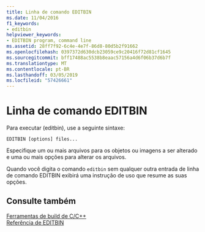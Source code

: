 ```yaml
---
title: Linha de comando EDITBIN
ms.date: 11/04/2016
f1_keywords:
- editbin
helpviewer_keywords:
- EDITBIN program, command line
ms.assetid: 28ff7f92-6c4e-4e7f-86d8-80d5b2f91662
ms.openlocfilehash: 0397372d630dcb23059ce9c20416f72d81cf1645
ms.sourcegitcommit: bff17488ac5538b8eaac57156a4d6f06b37d6b7f
ms.translationtype: MT
ms.contentlocale: pt-BR
ms.lasthandoff: 03/05/2019
ms.locfileid: "57426661"
---
```

# <a name="editbin-command-line"></a>Linha de comando EDITBIN

Para executar (editbin), use a seguinte sintaxe:

```
EDITBIN [options] files...
```

Especifique um ou mais arquivos para os objetos ou imagens a ser alterado e uma ou mais opções para alterar os arquivos.

Quando você digita o comando `editbin` sem qualquer outra entrada de linha de comando EDITBIN exibirá uma instrução de uso que resume as suas opções.

## <a name="see-also"></a>Consulte também

[Ferramentas de build de C/C++](../../build/reference/c-cpp-build-tools.md)<br/>
[Referência de EDITBIN](../../build/reference/editbin-reference.md)
